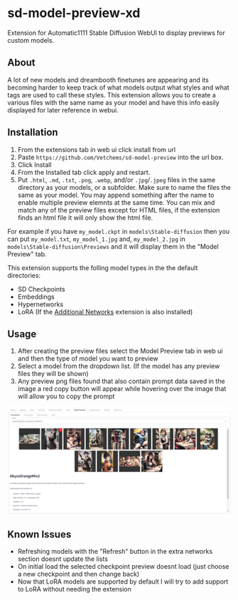 # sd-model-preview-xd
Extension for Automatic1111 Stable Diffusion WebUI to display previews for custom models.

## About
A lot of new models and dreambooth finetunes are appearing and its becoming harder to keep track of what models output what styles and what tags are used to call these styles.
This extension allows you to create a various files with the same name as your model and have this info easily displayed for later reference in webui.

## Installation
1. From the extensions tab in web ui click install from url
2. Paste `https://github.com/Vetchems/sd-model-preview` into the url box.
3. Click Install
4. From the Installed tab click apply and restart.
5. Put `.html`, `.md`, `.txt`, `.png`, `.webp`, and/or `.jpg`/`.jpeg` files in the same directory as your models, or a subfolder. Make sure to name the files the same as your model. You may append something after the name to enable multiple preview elemnts at the same time. You can mix and match any of the preview files except for HTML files, if the extension finds an html file it will only show the html file.

For example if you have `my_model.ckpt` in `models\Stable-diffusion` then you can put `my_model.txt`, `my_model_1.jpg` and, `my_model_2.jpg` in `models\Stable-diffusion\Previews` and it will display them in the "Model Preview" tab.

This extension supports the folling model types in the the default directories:

- SD Checkpoints
- Embeddings
- Hypernetworks
- LoRA (If the [Additional Networks](https://github.com/kohya-ss/sd-webui-additional-networks.git) extension is also installed)

## Usage
1. After creating the preview files select the Model Preview tab in web ui and then the type of model you want to preview
2. Select a model from the dropdown list. (If the model has any preview files they will be shown)
3. Any preview png files found that also contain prompt data saved in the image a red copy button will appear while hovering over the image that will allow you to copy the prompt

![screenshot](https://github.com/CurtisDS/sd-model-preview-xd/raw/main/sd-model-preview-xd.png)

## Known Issues

- Refreshing models with the "Refresh" button in the extra networks section doesnt update the lists
- On initial load the selected checkpoint preview doesnt load (just choose a new checkpoint and then change back)
- Now that LoRA models are supported by default I will try to add support to LoRA without needing the extension